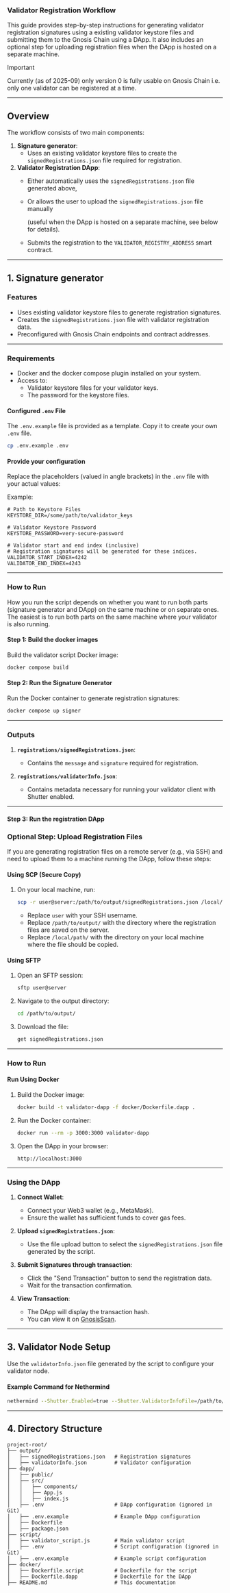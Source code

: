 ### **Validator Registration Workflow**

This guide provides step-by-step instructions for generating validator registration signatures 
using a existing validator keystore files and submitting them to the Gnosis Chain using a DApp. It also includes an optional step for uploading registration files when the DApp is hosted on a separate machine.

> [!IMPORTANT]
> Currently (as of 2025-09) only version 0 is fully usable on Gnosis Chain i.e. only one validator can be registered at a time.

---

## **Overview**

The workflow consists of two main components:
1. **Signature generator**:
   - Uses an existing validator keystore files to create the `signedRegistrations.json` file required for registration.
2. **Validator Registration DApp**:
   - Either automatically uses the `signedRegistrations.json` file generated above, 
   - Or allows the user to upload the `signedRegistrations.json` file manually
     
     (useful when the DApp is hosted on a separate machine, see below for details).
   - Submits the registration to the `VALIDATOR_REGISTRY_ADDRESS` smart contract.

---

## **1. Signature generator**

### **Features**
- Uses existing validator keystore files to generate registration signatures.
- Creates the `signedRegistrations.json` file with validator registration data.
- Preconfigured with Gnosis Chain endpoints and contract addresses.

---

### **Requirements**

- Docker and the docker compose plugin installed on your system.
- Access to:
  - Validator keystore files for your validator keys.
  - The password for the keystore files.

#### **Configured `.env` File**
The `.env.example` file is provided as a template. Copy it to create your own `.env` file.

```bash
cp .env.example .env
```

#### **Provide your configuration**
Replace the placeholders (valued in angle brackets) in the `.env` file with your actual values:

Example:
```plaintext
# Path to Keystore Files
KEYSTORE_DIR=/some/path/to/validator_keys

# Validator Keystore Password
KEYSTORE_PASSWORD=very-secure-password

# Validator start and end index (inclusive) 
# Registration signatures will be generated for these indices.
VALIDATOR_START_INDEX=4242
VALIDATOR_END_INDEX=4243
```

---

### **How to Run**

How you run the script depends on whether you want to run both parts (signature generator and DApp) on the same machine or on separate ones. 
The easiest is to run both parts on the same machine where your validator is also running.

#### **Step 1: Build the docker images**
Build the validator script Docker image:
```bash
docker compose build
```

#### **Step 2: Run the Signature Generator**

Run the Docker container to generate registration signatures:
```bash
docker compose up signer
```

---

### **Outputs**

1. **`registrations/signedRegistrations.json`**:
   - Contains the `message` and `signature` required for registration.

2. **`registrations/validatorInfo.json`**:
   - Contains metadata necessary for running your validator client with Shutter enabled.

---

#### **Step 3: Run the registration DApp** 

### **Optional Step: Upload Registration Files**

If you are generating registration files on a remote server (e.g., via SSH) and need to upload them to a machine running the DApp, follow these steps:

#### **Using SCP (Secure Copy)**
1. On your local machine, run:
   ```bash
   scp -r user@server:/path/to/output/signedRegistrations.json /local/path/
   ```
   - Replace `user` with your SSH username.
   - Replace `/path/to/output/` with the directory where the registration files are saved on the server.
   - Replace `/local/path/` with the directory on your local machine where the file should be copied.

#### **Using SFTP**
1. Open an SFTP session:
   ```bash
   sftp user@server
   ```
2. Navigate to the output directory:
   ```bash
   cd /path/to/output/
   ```
3. Download the file:
   ```bash
   get signedRegistrations.json
   ```

---

### **How to Run**

#### **Run Using Docker**

1. Build the Docker image:
   ```bash
   docker build -t validator-dapp -f docker/Dockerfile.dapp .
   ```

2. Run the Docker container:
   ```bash
   docker run --rm -p 3000:3000 validator-dapp
   ```

3. Open the DApp in your browser:
   ```plaintext
   http://localhost:3000
   ```

---

### **Using the DApp**

1. **Connect Wallet**:
   - Connect your Web3 wallet (e.g., MetaMask).
   - Ensure the wallet has sufficient funds to cover gas fees.

2. **Upload `signedRegistrations.json`**:
   - Use the file upload button to select the `signedRegistrations.json` file generated by the script.

3. **Submit Signatures through transaction**:
   - Click the "Send Transaction" button to send the registration data.
   - Wait for the transaction confirmation.

4. **View Transaction**:
   - The DApp will display the transaction hash.
   - You can view it on [GnosisScan](https://gnosisscan.io/).

---

## **3. Validator Node Setup**

Use the `validatorInfo.json` file generated by the script to configure your validator node.

#### **Example Command for Nethermind**
```bash
nethermind --Shutter.Enabled=true --Shutter.ValidatorInfoFile=/path/to/output/validatorInfo.json
```

---

## **4. Directory Structure**

```
project-root/
├── output/
│   ├── signedRegistrations.json   # Registration signatures
│   ├── validatorInfo.json         # Validator configuration
├── dapp/
│   ├── public/
│   ├── src/
│   │   ├── components/
│   │   ├── App.js
│   │   ├── index.js
│   ├── .env                       # DApp configuration (ignored in Git)
│   ├── .env.example               # Example DApp configuration
│   ├── Dockerfile
│   ├── package.json
├── script/
│   ├── validator_script.js        # Main validator script
│   ├── .env                       # Script configuration (ignored in Git)
│   ├── .env.example               # Example script configuration
├── docker/
│   ├── Dockerfile.script          # Dockerfile for the script
│   ├── Dockerfile.dapp            # Dockerfile for the DApp
├── README.md                      # This documentation
